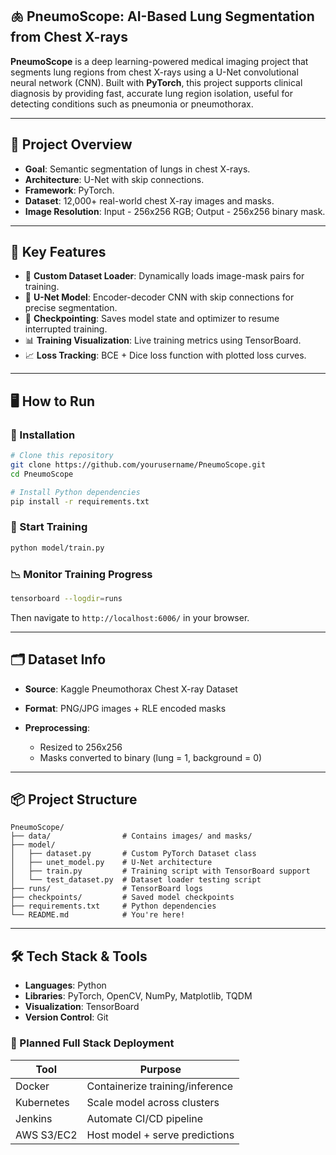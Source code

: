 ## 🫁 PneumoScope: AI-Based Lung Segmentation from Chest X-rays

**PneumoScope** is a deep learning-powered medical imaging project that segments lung regions from chest X-rays using a U-Net convolutional neural network (CNN). Built with **PyTorch**, this project supports clinical diagnosis by providing fast, accurate lung region isolation, useful for detecting conditions such as pneumonia or pneumothorax.

---

## 🧠 Project Overview

* **Goal**: Semantic segmentation of lungs in chest X-rays.
* **Architecture**: U-Net with skip connections.
* **Framework**: PyTorch.
* **Dataset**: 12,000+ real-world chest X-ray images and masks.
* **Image Resolution**: Input - 256x256 RGB; Output - 256x256 binary mask.

---

## 🚀 Key Features

* 🧾 **Custom Dataset Loader**: Dynamically loads image-mask pairs for training.
* 🔁 **U-Net Model**: Encoder-decoder CNN with skip connections for precise segmentation.
* 💾 **Checkpointing**: Saves model state and optimizer to resume interrupted training.
* 📊 **Training Visualization**: Live training metrics using TensorBoard.
* 📈 **Loss Tracking**: BCE + Dice loss function with plotted loss curves.

---

## 🖥️ How to Run

### 🧩 Installation

```bash
# Clone this repository
git clone https://github.com/yourusername/PneumoScope.git
cd PneumoScope

# Install Python dependencies
pip install -r requirements.txt
```

### 🚦 Start Training

```bash
python model/train.py
```

### 📉 Monitor Training Progress

```bash
tensorboard --logdir=runs
```

Then navigate to `http://localhost:6006/` in your browser.

---

## 🗂 Dataset Info

* **Source**: Kaggle Pneumothorax Chest X-ray Dataset
* **Format**: PNG/JPG images + RLE encoded masks
* **Preprocessing**:

  * Resized to 256x256
  * Masks converted to binary (lung = 1, background = 0)

---

## 📦 Project Structure

```
PneumoScope/
├── data/                # Contains images/ and masks/
├── model/
│   ├── dataset.py       # Custom PyTorch Dataset class
│   ├── unet_model.py    # U-Net architecture
│   ├── train.py         # Training script with TensorBoard support
│   └── test_dataset.py  # Dataset loader testing script
├── runs/                # TensorBoard logs
├── checkpoints/         # Saved model checkpoints
├── requirements.txt     # Python dependencies
└── README.md            # You're here!
```

---

## 🛠️ Tech Stack & Tools

* **Languages**: Python
* **Libraries**: PyTorch, OpenCV, NumPy, Matplotlib, TQDM
* **Visualization**: TensorBoard
* **Version Control**: Git

### 🔮 Planned Full Stack Deployment

| Tool       | Purpose                         |
| ---------- | ------------------------------- |
| Docker     | Containerize training/inference |
| Kubernetes | Scale model across clusters     |
| Jenkins    | Automate CI/CD pipeline         |
| AWS S3/EC2 | Host model + serve predictions  |
